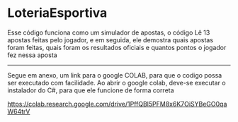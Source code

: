 # LoteriaEsportiva
Esse código funciona como um simulador de apostas, o código Lê 13 apostas feitas pelo jogador, e em seguida, ele demostra quais apostas foram feitas, quais foram os resultados oficiais e quantos pontos o jogador fez nessa aposta
_________________________________________________________________________________________________________________________________________________________________________
Segue em anexo, um link para o google COLAB, para que o codigo possa ser executado com facilidade. Ao abrir o google colab, deve-se executar o instalador do C#, para que ele funcione de forma correta

https://colab.research.google.com/drive/1PffQBl5PFM8x6K7OiSYBeGO0qaW64trV
